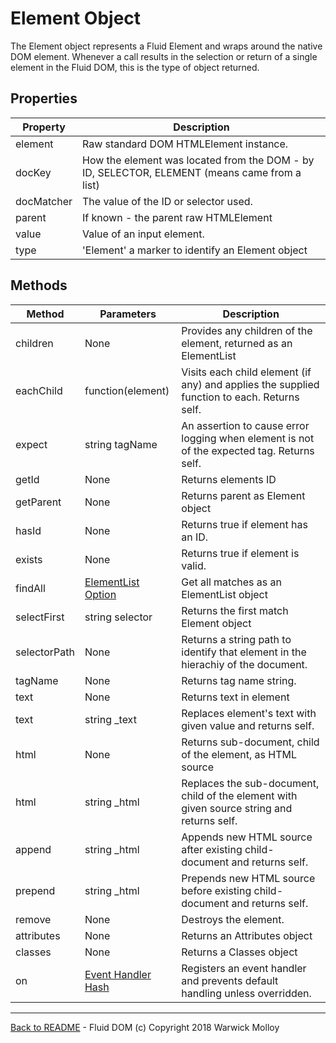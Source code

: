 # Element Object

The Element object represents a Fluid Element and
wraps around the native DOM element.  Whenever a call
results in the selection or return of a single element
in the Fluid DOM, this is the type of object returned.

## Properties

| Property | Description |
|----------|-------------|
| element  | Raw standard DOM HTMLElement instance. |
| docKey   | How the element was located from the DOM - by ID, SELECTOR, ELEMENT (means came from a list) |
| docMatcher | The value of the ID or selector used. |
| parent   | If known - the parent raw HTMLElement |
| value    | Value of an input element. |
| type     | 'Element' a marker to identify an Element object |

## Methods
|  Method   | Parameters    | Description       |
|-----------|---------------|-------------------|
| children  | None          | Provides any children of the element, returned as an ElementList |
| eachChild | function(element) | Visits each child element (if any) and applies the supplied function to each. Returns self. |
| expect    | string tagName | An assertion to cause error logging when element is not of the expected tag. Returns self.          |
| getId     | None          | Returns elements ID               |
| getParent | None          | Returns parent as Element object  |
| hasId     | None          | Returns true if element has an ID.|
| exists    | None          | Returns true if element is valid. |
| findAll   | [ElementList Option](ElementListOptions.md) | Get all matches as an ElementList object |
| selectFirst | string selector | Returns the first match Element object |
| selectorPath | None | Returns a string path to identify that element in the hierachiy of the document. |
| tagName   | None          | Returns tag name string. |
| text      | None          | Returns text in element |
| text      | string _text  | Replaces element's text with given value and returns self. |
| html      | None | Returns sub-document, child of the element, as HTML source |
| html      | string _html  | Replaces the sub-document, child of the element with given source string and returns self. |
| append    | string _html  | Appends new HTML source after existing child-document and returns self. |
| prepend   | string _html  | Prepends new HTML source before existing child-document and returns self. |
| remove    | None          | Destroys the element. |
| attributes | None         | Returns an Attributes object |
| classes   | None          | Returns a Classes object |
| on        | [Event Handler Hash](./EventHandlerArg.md) | Registers an event handler and prevents default handling unless overridden. |

----
[Back to README](./README.md) - Fluid DOM (c) Copyright 2018 Warwick Molloy
